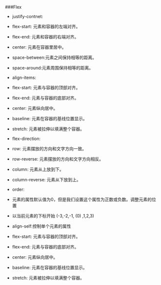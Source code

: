 ###Flex

* justify-contnet:

 * flex-start: 元素和容器的左端对齐。
 * flex-end: 元素和容器的右端对齐。
 * center: 元素在容器里居中。
 * space-between:元素之间保持相等的距离。
 * space-around:元素周围保持相等的距离。


* align-items:

 * flex-start: 元素与容器的顶部对齐。
 * flex-end: 元素与容器的底部对齐。
 * center: 元素纵向居中。
 * baseline: 元素在容器的基线位置显示。
 * stretch: 元素被拉伸以填满整个容器。
 
 
* flex-direction:
 
 * row: 元素摆放的方向和文字方向一致。
 * row-reverse: 元素摆放的方向和文字方向相反。
 * column: 元素从上放到下。
 * column-reverse: 元素从下放到上。
 
 
 * order:
 
  * 元素的属性默认值为0，但是我们设置这个属性为正数或负数。调整元素的位置
  * 以当前元素的下标开始   (-3,-2,-1, (0) ,1,2,3)
  
 
 * align-self:控制单个元素的属性
  
  * flex-start: 元素与容器的顶部对齐。
  * flex-end: 元素与容器的底部对齐。
  * center: 元素纵向居中。
  * baseline: 元素在容器的基线位置显示。
  * stretch: 元素被拉伸以填满整个容器。
